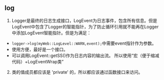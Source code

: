 ## log
1. Logger是最终的日志生成接口，LogEvent为日志事件，包含所有信息。但是LogEvent中包含了Logger的智能指针，为了防止循环引用就不能再在Logger中添加LogEvent智能指针。但是为满足：
- `logger->log(myWeb::LogLevel::WARN,event);`中需要event指针作为参数。
- 使用方便，最好是一个接口。
- 可以调用LogEvent::getSS()作为日志内容的输出流。
所以使用“宏（便于缩减代码）+LogEventWrap类”
2. 类的值成员都应该是 'private' 的，所以都应该通过函数接口来访问。
